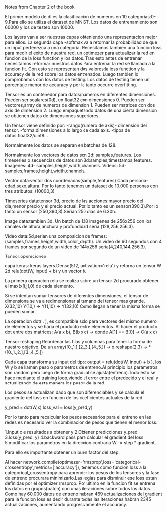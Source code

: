 Notes from Chapter 2 of the book

El primer modelo de dl es la clasificacion de numeros en 10 categorias:0-9.Para ello se utiliza el dataset de MNIST.
Los datos de entrenamiento son 60000 y los de testeo son 10000.

Los layers van a ser nuestras capas obteniendo una representacion mejor para ellos.
La segunda capa -softmax va a retornar la probabilidad de que un input pertenezca a una categoria.
Necesitamos tambien una funcion loss para medir el exito de nuestra red, un optimezer para actualizar la red en funcion de la loss function y los datos.
Tras esto antes de entrenar necesitamos reformar nuestros datos.Para entrenar la red se llamada a la funcion fit.
Con esto se representan dos valores:la loss function y la accuracy de la red sobre los datos entrenados.
Luego tambien lo comprobamos con los datos de testing.
Los datos de testing tienen un porcentaje menor de accuracy y por lo tanto occurre overfitting.

Tensor es un contenedor para datos/numeros en diferentes dimensiones.
Pueden ser scalares(0d), un float32 con dimensiones 0.
Pueden ser vectores,array de numeros de dimension 1.
Pueden ser matrices con dos axis de dimension 2.
Luego empaquetando datos de una cierta dimension se obtienen datos de dimensiones superiores.

Un tensor viene definido por:
-rango(numero de axis)- dimension del tensor.
-forma:dimensiones a lo largo de cada axis.
-tipos de datos:float32/uint8...

Normalmente los datos se separan en batches de 128.

Normalmente los vectores de datos son 2d: samples,features.
Los timeseries o secuencias de datos son 3d:samples,timestamps,features.
Imagenes: 4d- samples,height,width,channels.
Videos: 5d-samples,frames,height,width,channels.

Vector data:vector dos coordenadas(sample,features)
Cada persona-edad,sexo,altura.
Por lo tanto tenemos un dataset de 10.000 personas con tres atributos: (10000,3)

Timeseries data:tensor 3d, precio de las acciones:mayor precio del dia,menor precio y el precio actual.
Por lo tanto es un sensor(390,3).Por lo tanto un sensor (250,390,3).Serian 250 dias de 6.30h.

Image data:tambien 3d.
Un batch de 128 imagenes de 256x256 con los canales de altura,anchura y profundidad seria:(128,256,256,3).

Video data:5d,serian una composicion de frames:(samples,frames,height,width,color_depth).
Un video de 60 segundos con 4 frames por segundo de un video de 144x256 seria(4,240,144,256,3).

Tensor:operaciones

capa keras: keras.layers.Dense(512, activation='relu')
y retorna un tensor W 2d relu(dot(W, input) + b) y un vector b.

La primera operacion relu se realiza sobre un tensor 2d procurado obtener el max(x[i,j],0) de cada elemento.

Si se intentan sumar tensores de diferentes dimensiones, el tensor de dimensiona se va a redimensionar al tamano del tensor mas grande.
X(32,10)
Y(10,) -> Y(1,10) -> Y(32,10)
Como llegan a tener la misma forma se pueden sumar.

La operacion dot( . ), es compatible solo para vectores del mismo numero de elementos y se haria el producto entre elementos.
Al hacer el producto dot entre dos matrices: A(a x b), B(b x c) -> donde A[1] == B[0] -> C(a x c)

Tensor reshaping
Reordenar las filas y columnas para tener la forma de nuestro objetivo.
De un array([0.,1.],[2.,3.],[4.,5.]) -> x.reshape(2,3) -> *([0.,1.,2.],[3.,4.,5.])

Cada capa transforma su input del tipo:
output = relu(dot(W, input) + b ), los W y b se llaman peso o parametros de entreno.Al principio los parametros son random pero luego de forma gradual se ajusta(entreno).Todo esto se hace mediante el training loop,viendo el error entre el predecido y el real y actualizando de esta manera los pesos de la red.

Los pesos se actualizan dado que son diferenciables y se calcula el gradiente del loss en funcion de los coeficientes actuales de la red.

y_pred = dot(W,x)
loss_val = loss(y_pred,y)

Por lo tanto para recalcular los pesos necesarios para el entreno en las redes es necesario ver la combinacion de pesos que tienen el menor loss.

1.Input x e resultados a obtener y
2.Obtener predicciones y_pred
3.loss(y_pred, y)
4.backward pass para calcular el gradient del loss
5.modificar los parametros en la direccion contraria W -= step * gradient.

Para ello es importante obtener un buen factor del step.

Al hacer network.compile(optimezer='rmsprop',loss='categorical-crossentropy',metrics=['accuracy']), tenemos como funcion loss a la categorical_crossentropy para aprender los pesos de los tensores y la fase de entreno procurara minimizarlo.Las reglas para disminuir ese loss estan definidas por el optimizer rmsprop.
Por ultimo en la funcion fit se entrena los datos en grupos(batch) con unas iteraciones sobre todos los datos.
Como hay 60.000 datos de entreno habran 469 actualizaciones del gradient para la funcion loss es decir durante todas las iteraciones habran 2345 actualizaciones, aumentando progresivamente el accuracy.